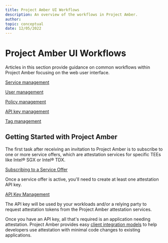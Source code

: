 ```yaml
---
title: Project Amber UI Workflows
description: An overview of the workflows in Project Amber.
author:
topic: conceptual
date: 12/05/2022
---
```


# Project Amber UI Workflows

Articles in this section provide guidance on common workflows within Project Amber focusing on the web user interface.

[Service management](howto-manage-service-offers.md)

[User management](howto-manage-users.md)

[Policy management](howto-manage-attestation-policies.md)

[API key management](howto-manage-api-keys.md)

[Tag management](howto-manage-tags.md)

## Getting Started with Project Amber

The first task after receiving an invitation to Project Amber is to subscribe to one or more service offers, which are attestation services for specific TEEs like Intel® SGX or Intel® TDX.  

[Subscribing to a Service Offer](howto-manage-service-offers.md)

Once a service offer is active, you'll need to create at least one attestation API key.

[API Key Management](howto-manage-api-keys.md)

The API key will be used by your workloads and/or a relying party to request attestation tokens from the Project Amber attestation services.

Once you have an API key, all that's required is an application needing attestation.  Project Amber provides easy [client integration models](concept-integrations-overview.md) to help developers use attestation with minimal code changes to existing applications.